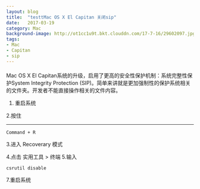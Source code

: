 ```yaml
---
layout: blog
title:  "testtMac OS X El Capitan 关闭sip"
date:   2017-03-19
category: Mac
background-image: http://ot1cc1u9t.bkt.clouddn.com/17-7-16/29602097.jpg
tags:
- Mac
- Capitan
- sip
---
```

 
 
####
Mac OS X El Capitan系统的升级，启用了更高的安全性保护机制：系统完整性保护System Integrity Protection (SIP)。简单来讲就是更加强制性的保护系统相关的文件夹。开发者不能直接操作相关的文件内容。

 
1. 重启系统

2.按住
***
```
Command + R
```
3.进入 Recoverary 模式

4.点击 实用工具 > 终端
5.输入
```
csrutil disable
```
7.重启系统

